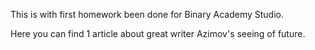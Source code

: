 ﻿This is with first homework been done for Binary Academy Studio.

Here you can find 1 article about great writer Azimov's seeing of future.